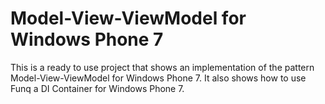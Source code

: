 Model-View-ViewModel for Windows Phone 7
=============

This is a ready to use project that shows an implementation of the pattern Model-View-ViewModel for Windows Phone 7. It also shows how to use Funq a DI Container for Windows Phone 7.
